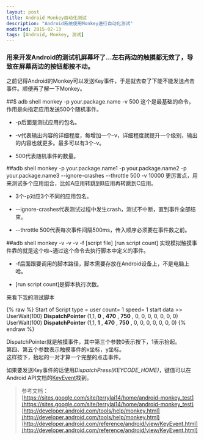 ```yaml
---
layout: post
title: Android Monkey自动化测试
description: "Android系统使用Monkey进行自动化测试"
modified: 2015-02-13
tags: [Android, Monkey, 测试]
---
```


### 用来开发Android的测试机屏幕坏了…左右两边的触摸都无效了，导致在屏幕两边的按钮都按不动。<br/>
之前记得Android的Monkey可以发送Key事件，于是就去查了下能不能发送点击事件。顺便再了解一下Monkey。

##$ adb shell monkey -p your.package.name -v 500
这个是最基础的命令，作用是向指定应用发送500个随机事件。

 * -p后面是测试应用的包名。
 
 * -v代表输出内容的详细程度，每增加一个-v，详细程度就提升一个级别，输出的内容也就更多。最多可以有3个-v。
 
 * 500代表随机事件的数量。

##adb shell monkey -p your.package.name1 -p your.package.name2 -p your.package.name3 --ignore-crashes --throttle 500 -v 10000 
更厉害点，用来测试多个应用组合，比如A应用转跳到B应用再转跳到C应用。

 * 3个-p对应3个不同的应用包名。
 
 * --ignore-crashes代表测试过程中发生crash，测试不中断，直到事件全部结束。
 
 * --throttle 500代表每次事件间隔500ms，传入顺序必须要在事件数之前。

##adb shell monkey -v -v -v -f [script file] [run script count]
实现模拟触摸事件靠的就是这个啦~通过这个命令去执行脚本中定义的事件。

 * -f后面跟要调用的脚本路径，脚本需要存放在Android设备上，不是电脑上哈。
 
 * [run script count]是脚本执行次数。

来看下我的测试脚本

{% raw %}
	Start of Script
	type = user
	count= 1
	speed= 1
	start data >>
	UserWait(100)
	 **DispatchPointer** (1,1,  **0** ,  **470** ,  **750** , 0, 0, 0, 0, 0, 0, 0)
	UserWait(100)
	 **DispatchPointer** (1,1,  **1** ,  **470** ,  **750** , 0, 0, 0, 0, 0, 0, 0)
{% endraw %}

DispatchPointer就是触摸事件，其中第三个参数0表示按下，1表示抬起。<br/>
第四、第五个参数表示触摸事件的x坐标，y坐标。<br/>
这样按下，抬起的一对才算一个完整的点击事件。

如果要发送Key事件的话使用*DispatchPress(KEYCODE_HOME)*，键值可以在Android API文档的[KeyEvent](http://developer.android.com/reference/android/view/KeyEvent.html)找到。

>参考文档：<br/>
[https://sites.google.com/site/terrylai14/home/android-monkey_test](https://sites.google.com/site/terrylai14/home/android-monkey_test)
[http://developer.android.com/tools/help/monkey.html](http://developer.android.com/tools/help/monkey.html)
[http://developer.android.com/reference/android/view/KeyEvent.html](http://developer.android.com/reference/android/view/KeyEvent.html)
